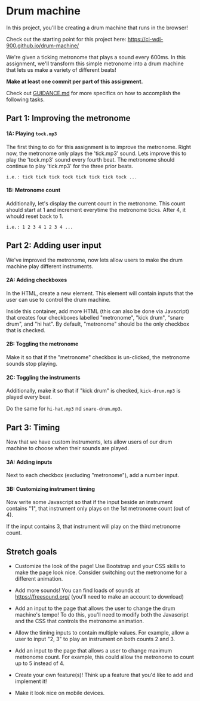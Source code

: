 # Drum machine

In this project, you'll be creating a drum machine that runs in the browser! 

Check out the starting point for this project here: https://ci-wdi-900.github.io/drum-machine/

We're given a ticking metronome that plays a sound every 600ms. In this assignment, we'll transform this simple metronome into a drum machine that lets us make a variety of different beats!

**Make at least one commit per part of this assignment.**

Check out [GUIDANCE.md](GUIDANCE.md) for more specifics on how to accomplish the following tasks.

## Part 1: Improving the metronome

#### 1A: Playing `tock.mp3`

The first thing to do for this assignment is to improve the metronome. Right now, the metronome only plays the 'tick.mp3' sound. Lets improve this to play the 'tock.mp3' sound every fourth beat. The metronome should continue to play 'tick.mp3' for the three prior beats.

`i.e.: tick tick tick tock tick tick tick tock ...`

#### 1B: Metronome count

Additionally, let's display the current count in the metronome. This count should start at 1 and increment everytime the metronome ticks. After 4, it whould reset back to 1.

`i.e.: 1 2 3 4 1 2 3 4 ...`

## Part 2: Adding user input

We've improved the metronome, now lets allow users to make the drum machine play different instruments.

#### 2A: Adding checkboxes

In the HTML, create a new element. This element will contain inputs that the user can use to control the drum machine.

Inside this container, add more HTML (this can also be done via Javscript) that creates four checkboxes labelled "metronome", "kick drum", "snare drum", and "hi hat". By default, "metronome" should be the only checkbox that is checked.

#### 2B: Toggling the metronome

Make it so that if the "metronome" checkbox is un-clicked, the metronome sounds stop playing.

#### 2C: Toggling the instruments

Additionally, make it so that if "kick drum" is checked, `kick-drum.mp3` is played every beat.

Do the same for `hi-hat.mp3` nd `snare-drum.mp3`.

## Part 3: Timing

Now that we have custom instruments, lets allow users of our drum machine to choose when their sounds are played.

#### 3A: Adding inputs

Next to each checkbox (excluding "metronome"), add a number input. 

#### 3B: Customizing instrument timing

Now write some Javascript so that if the input beside an instrument contains "1", that instrument only plays on the 1st metronome count (out of 4).

If the input contains 3, that instrument will play on the third metronome count.

## Stretch goals

* Customize the look of the page! Use Bootstrap and your CSS skills to make the page look nice. Consider switching out the metronome for a different animation.

* Add more sounds! You can find loads of sounds at https://freesound.org/ (you'll need to make an account to download)

* Add an input to the page that allows the user to change the drum machine's tempo! To do this, you'll need to modify both the Javascript and the CSS that controls the metronome animation.

* Allow the timing inputs to contain multiple values. For example, allow a user to input "2, 3" to play an instrument on both counts 2 and 3.

* Add an input to the page that allows a user to change maximum metronome count. For example, this could allow the metronome to count up to 5 instead of 4.

* Create your own feature(s)! Think up a feature that you'd like to add and implement it!

* Make it look nice on mobile devices.
